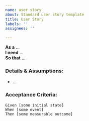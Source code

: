 ```yaml
---
name: user story
about: Standard user story template
title: User Story
labels: ''
assignees: ''

---
```


**As a** ...  
**I need** ...  
**So that** ...  

### Details & Assumptions: 
* ...

### Acceptance Criteria:

```gherkin
Given [some initial state]
When [some event]
Then [some measurable outcome]
```
